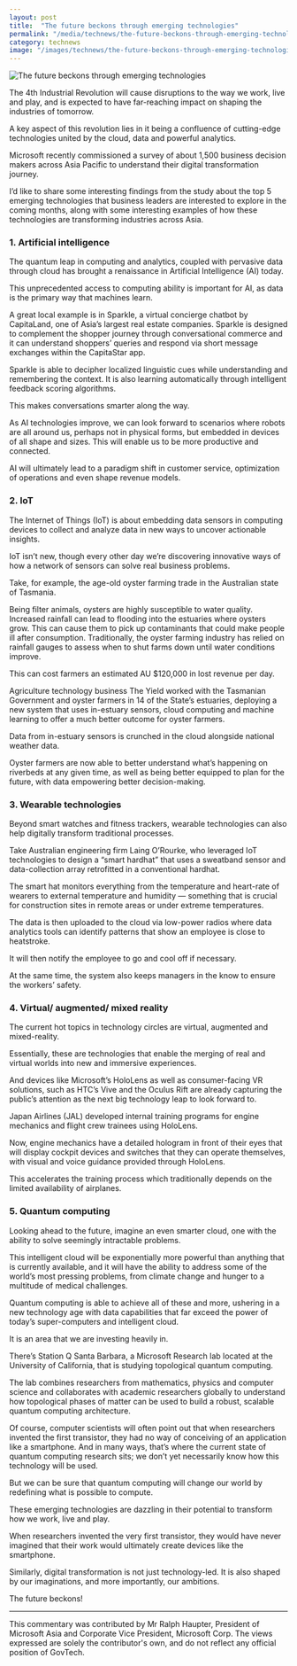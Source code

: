 ```yaml
---
layout: post
title:  "The future beckons through emerging technologies"
permalink: "/media/technews/the-future-beckons-through-emerging-technologies"
category: technews
image: "/images/technews/the-future-beckons-through-emerging-technologies-part-1.png"
---
```


![The future beckons through emerging technologies]({{site.baseurl}}/images/technews/the-future-beckons-through-emerging-technologies-part-1.png)

The 4th Industrial Revolution will cause disruptions to the way we work, live and play, and is expected to have far-reaching impact on shaping the industries of tomorrow.

A key aspect of this revolution lies in it being a confluence of cutting-edge technologies united by the cloud, data and powerful analytics.

Microsoft recently commissioned a survey of about 1,500 business decision makers across Asia Pacific to understand their digital transformation journey.

I’d like to share some interesting findings from the study about the top 5 emerging technologies that business leaders are interested to explore in the coming months, along with some interesting examples of how these technologies are transforming industries across Asia.

### **1. Artificial intelligence**
The quantum leap in computing and analytics, coupled with pervasive data through cloud has brought a renaissance in Artificial Intelligence (AI) today.

This unprecedented access to computing ability is important for AI, as data is the primary way that machines learn.

A great local example is in Sparkle, a virtual concierge chatbot by CapitaLand, one of Asia’s largest real estate companies. Sparkle is designed to complement the shopper journey through conversational commerce and it can understand shoppers’ queries and respond via short message exchanges within the CapitaStar app.

Sparkle is able to decipher localized linguistic cues while understanding and remembering the context. It is also learning automatically through intelligent feedback scoring algorithms.

This makes conversations smarter along the way.

As AI technologies improve, we can look forward to scenarios where robots are all around us, perhaps not in physical forms, but embedded in devices of all shape and sizes. This will enable us to be more productive and connected.

AI will ultimately lead to a paradigm shift in customer service, optimization of operations and even shape revenue models.

### **2. IoT**
The Internet of Things (IoT) is about embedding data sensors in computing devices to collect and analyze data in new ways to uncover actionable insights.

IoT isn’t new, though every other day we’re discovering innovative ways of how a network of sensors can solve real business problems.

Take, for example, the age-old oyster farming trade in the Australian state of Tasmania.

Being filter animals, oysters are highly susceptible to water quality. Increased rainfall can lead to flooding into the estuaries where oysters grow. This can cause them to pick up contaminants that could make people ill after consumption. Traditionally, the oyster farming industry has relied on rainfall gauges to assess when to shut farms down until water conditions improve.

This can cost farmers an estimated AU $120,000 in lost revenue per day.

Agriculture technology business The Yield worked with the Tasmanian Government and oyster farmers in 14 of the State’s estuaries, deploying a new system that uses in-estuary sensors, cloud computing and machine learning to offer a much better outcome for oyster farmers.

Data from in-estuary sensors is crunched in the cloud alongside national weather data.

Oyster farmers are now able to better understand what’s happening on riverbeds at any given time, as well as being better equipped to plan for the future, with data empowering better decision-making.

### **3. Wearable technologies**
Beyond smart watches and fitness trackers, wearable technologies can also help digitally transform traditional processes.

Take Australian engineering firm Laing O’Rourke, who leveraged IoT technologies to design a “smart hardhat” that uses a sweatband sensor and data-collection array retrofitted in a conventional hardhat.

The smart hat monitors everything from the temperature and heart-rate of wearers to external temperature and humidity — something that is crucial for construction sites in remote areas or under extreme temperatures.

The data is then uploaded to the cloud via low-power radios where data analytics tools can identify patterns that show an employee is close to heatstroke.

It will then notify the employee to go and cool off if necessary.

At the same time, the system also keeps managers in the know to ensure the workers’ safety.

### **4. Virtual/ augmented/ mixed reality**
The current hot topics in technology circles are virtual, augmented and mixed-reality.

Essentially, these are technologies that enable the merging of real and virtual worlds into new and immersive experiences.

And devices like Microsoft’s HoloLens as well as consumer-facing VR solutions, such as HTC’s Vive and the Oculus Rift are already capturing the public’s attention as the next big technology leap to look forward to.

Japan Airlines (JAL) developed internal training programs for engine mechanics and flight crew trainees using HoloLens.

Now, engine mechanics have a detailed hologram in front of their eyes that will display cockpit devices and switches that they can operate themselves, with visual and voice guidance provided through HoloLens.

This accelerates the training process which traditionally depends on the limited availability of airplanes.

### **5. Quantum computing**
Looking ahead to the future, imagine an even smarter cloud, one with the ability to solve seemingly intractable problems.

This intelligent cloud will be exponentially more powerful than anything that is currently available, and it will have the ability to address some of the world’s most pressing problems, from climate change and hunger to a multitude of medical challenges.

Quantum computing is able to achieve all of these and more, ushering in a new technology age with data capabilities that far exceed the power of today’s super-computers and intelligent cloud.

It is an area that we are investing heavily in.

There’s Station Q Santa Barbara, a Microsoft Research lab located at the University of California, that is studying topological quantum computing.

The lab combines researchers from mathematics, physics and computer science and collaborates with academic researchers globally to understand how topological phases of matter can be used to build a robust, scalable quantum computing architecture.

Of course, computer scientists will often point out that when researchers invented the first transistor, they had no way of conceiving of an application like a smartphone. And in many ways, that’s where the current state of quantum computing research sits; we don’t yet necessarily know how this technology will be used.

But we can be sure that quantum computing will change our world by redefining what is possible to compute.

 

These emerging technologies are dazzling in their potential to transform how we work, live and play.

When researchers invented the very first transistor, they would have never imagined that their work would ultimately create devices like the smartphone.

Similarly, digital transformation is not just technology-led. It is also shaped by our imaginations, and more importantly, our ambitions.

The future beckons!

---

This commentary was contributed by Mr Ralph Haupter, President of Microsoft Asia and Corporate Vice President, Microsoft Corp.
The views expressed are solely the contributor's own, and do not reflect any official position of GovTech.

